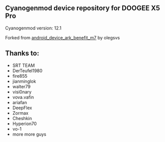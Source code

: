 Cyanogenmod device repository for DOOGEE X5 Pro
----------------------------------------

Cyanogenmod version: 12.1

Forked from [android_device_ark_benefit_m7](https://github.com/olegsvs/android_device_ark_benefit_m7) by olegsvs

## Thanks to:
 * SRT TEAM
 * DerTeufel1980
 * fire855
 * jianminglok
 * walter79
 * visi0nary
 * vova.vafin
 * ariafan
 * DeepFlex
 * Zormax
 * Cheshkin
 * Hyperion70
 * vo-1
 * more more guys
